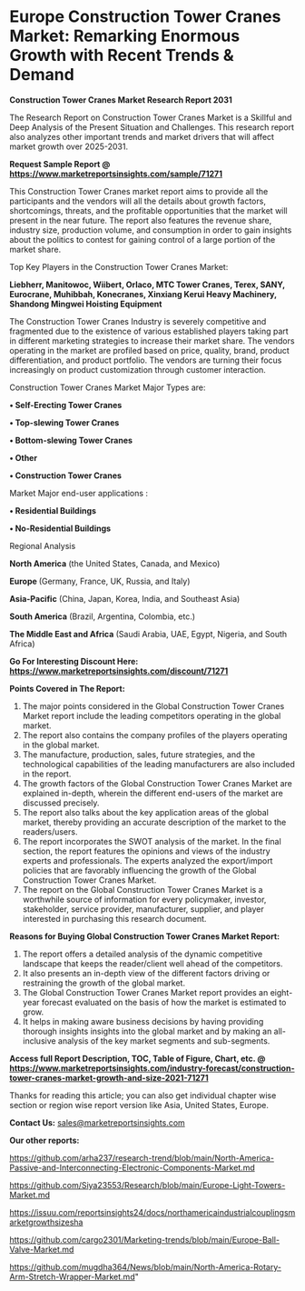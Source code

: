 # Europe Construction Tower Cranes Market: Remarking Enormous Growth with Recent Trends & Demand

<strong>Construction Tower Cranes Market Research Report 2031</strong>

The Research Report on Construction Tower Cranes Market is a Skillful and Deep Analysis of the Present Situation and Challenges. This research report also analyzes other important trends and market drivers that will affect market growth over 2025-2031.

<strong>Request Sample Report @ <a href=https://www.marketreportsinsights.com/sample/71271>https://www.marketreportsinsights.com/sample/71271</a></strong>

This Construction Tower Cranes market report aims to provide all the participants and the vendors will all the details about growth factors, shortcomings, threats, and the profitable opportunities that the market will present in the near future. The report also features the revenue share, industry size, production volume, and consumption in order to gain insights about the politics to contest for gaining control of a large portion of the market share.

Top Key Players in the Construction Tower Cranes Market:

<strong>Liebherr, Manitowoc, Wiibert, Orlaco, MTC Tower Cranes, Terex, SANY, Eurocrane, Muhibbah, Konecranes, Xinxiang Kerui Heavy Machinery, Shandong Mingwei Hoisting Equipment</strong>

The Construction Tower Cranes Industry is severely competitive and fragmented due to the existence of various established players taking part in different marketing strategies to increase their market share. The vendors operating in the market are profiled based on price, quality, brand, product differentiation, and product portfolio. The vendors are turning their focus increasingly on product customization through customer interaction.

Construction Tower Cranes Market Major Types are:

<strong>• Self-Erecting Tower Cranes

• Top-slewing Tower Cranes

• Bottom-slewing Tower Cranes

• Other

• Construction Tower Cranes</strong>

Market Major end-user applications :

<strong>• Residential Buildings

• No-Residential Buildings</strong>

Regional Analysis

</u><strong><b>North America</b></strong> (the United States, Canada, and Mexico)

<strong><b>Europe </b></strong>(Germany, France, UK, Russia, and Italy)

<strong><b>Asia-Pacific</b></strong> (China, Japan, Korea, India, and Southeast Asia)

<strong><b>South America</b></strong> (Brazil, Argentina, Colombia, etc.)

<strong><b>The Middle East and Africa</b></strong> (Saudi Arabia, UAE, Egypt, Nigeria, and South Africa)

<strong>Go For Interesting Discount Here: <a href=https://www.marketreportsinsights.com/discount/71271>https://www.marketreportsinsights.com/discount/71271</a></strong>

<strong>Points Covered in The Report:</strong>
<ol>
  <li>The major points considered in the Global Construction Tower Cranes Market report include the leading competitors operating in the global market.</li>
  <li>The report also contains the company profiles of the players operating in the global market.</li>
  <li>The manufacture, production, sales, future strategies, and the technological capabilities of the leading manufacturers are also included in the report.</li>
  <li>The growth factors of the Global Construction Tower Cranes Market are explained in-depth, wherein the different end-users of the market are discussed precisely.</li>
  <li>The report also talks about the key application areas of the global market, thereby providing an accurate description of the market to the readers/users.</li>
  <li>The report incorporates the SWOT analysis of the market. In the final section, the report features the opinions and views of the industry experts and professionals. The experts analyzed the export/import policies that are favorably influencing the growth of the Global Construction Tower Cranes Market.</li>
  <li>The report on the Global Construction Tower Cranes Market is a worthwhile source of information for every policymaker, investor, stakeholder, service provider, manufacturer, supplier, and player interested in purchasing this research document.</li>
</ol>
<strong>Reasons for Buying Global Construction Tower Cranes Market Report:</strong>

<ol>
  <li>The report offers a detailed analysis of the dynamic competitive landscape that keeps the reader/client well ahead of the competitors.</li>
  <li>It also presents an in-depth view of the different factors driving or restraining the growth of the global market.</li>
  <li>The Global Construction Tower Cranes Market report provides an eight-year forecast evaluated on the basis of how the market is estimated to grow.</li>
  <li>It helps in making aware business decisions by having providing thorough insights insights into the global market and by making an all-inclusive analysis of the key market segments and sub-segments.</li>
</ol>
<strong>Access full Report Description, TOC, Table of Figure, Chart, etc. @ <a href=https://www.marketreportsinsights.com/industry-forecast/construction-tower-cranes-market-growth-and-size-2021-71271>https://www.marketreportsinsights.com/industry-forecast/construction-tower-cranes-market-growth-and-size-2021-71271</a></strong>


Thanks for reading this article; you can also get individual chapter wise section or region wise report version like Asia, United States, Europe.

<strong>Contact Us:</strong>
sales@marketreportsinsights.com

<strong>Our other reports:</strong>

<a href=https://github.com/arha237/research-trend/blob/main/North-America-Passive-and-Interconnecting-Electronic-Components-Market.md>https://github.com/arha237/research-trend/blob/main/North-America-Passive-and-Interconnecting-Electronic-Components-Market.md</a>

<a href=https://github.com/Siya23553/Research/blob/main/Europe-Light-Towers-Market.md>https://github.com/Siya23553/Research/blob/main/Europe-Light-Towers-Market.md</a>

<a href=https://issuu.com/reportsinsights24/docs/northamericaindustrialcouplingsmarketgrowthsizesha>https://issuu.com/reportsinsights24/docs/northamericaindustrialcouplingsmarketgrowthsizesha</a>

<a href=https://github.com/cargo2301/Marketing-trends/blob/main/Europe-Ball-Valve-Market.md>https://github.com/cargo2301/Marketing-trends/blob/main/Europe-Ball-Valve-Market.md</a>

<a href=https://github.com/mugdha364/News/blob/main/North-America-Rotary-Arm-Stretch-Wrapper-Market.md>https://github.com/mugdha364/News/blob/main/North-America-Rotary-Arm-Stretch-Wrapper-Market.md</a>"
